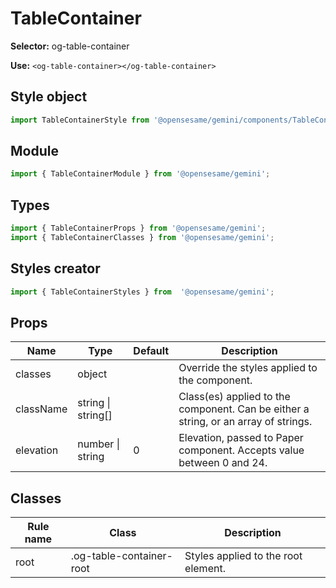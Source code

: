 # TableContainer

**Selector:**
og-table-container

**Use:**
`<og-table-container></og-table-container>`

## Style object
```javascript
import TableContainerStyle from '@opensesame/gemini/components/TableContainer';
```

## Module
```javascript
import { TableContainerModule } from '@opensesame/gemini';
```

## Types
```javascript
import { TableContainerProps } from '@opensesame/gemini';
import { TableContainerClasses } from '@opensesame/gemini';
```

## Styles creator
```javascript
import { TableContainerStyles } from  '@opensesame/gemini';
```

## Props
Name | Type | Default | Description
---- | ---- | ------- | -----------
classes | object | | Override the styles applied to the component.
className | string &#124; string[] | | Class(es) applied to the component. Can be either a string, or an array of strings.
elevation | number &#124; string | 0 | Elevation, passed to Paper component. Accepts value between 0 and 24.

## Classes
Rule name | Class | Description
--------- | ----- | -----------
root | .og-table-container-root | Styles applied to the root element.
